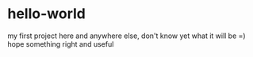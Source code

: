 # hello-world
my first project here and anywhere else, don't know yet what it will be =) hope something right and useful 
